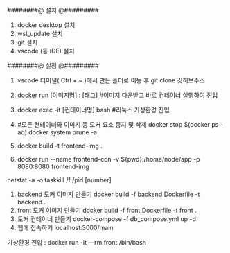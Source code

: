 ########@ 설치 @#########
1. docker desktop 설치
2. wsl_update 설치
3. git 설치
4. vscode (등 IDE) 설치

########@ 설정 @#########
1. vscode 터미널( Ctrl + ~ )에서 만든 폴더로 이동 후
   git clone 깃허브주소

2. docker run [이미지명] : [태그]   #이미지 다운받고 바로 컨테이너 실행하여 진입

3. docker exec -it [컨테이너명] bash   #리눅스 가상환경 진입

4.  #모든 컨테이너와 이미지 등 도커 요소 중지 및 삭제
docker stop $(docker ps -aq)
docker system prune -a

5. docker build -t frontend-img .
6. docker run --name frontend-con -v ${pwd}:/home/node/app -p 8080:8080 frontend-img

netstat -a -o
taskkill /f /pid [number]



1. backend 도커 이미지 만들기
  docker build -f backend.Dockerfile -t backend .
2. front 도커 이미지 만들기
  docker build -f front.Dockerfile -t front .
3. 도커 컨테이너 만들기
  docker-compose -f db_compose.yml up -d
4. 웹에 접속하기
  localhost:3000/main


가상환경 진입 : docker run -it —rm front /bin/bash
